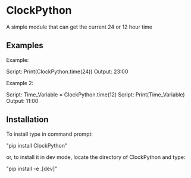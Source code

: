 # ClockPython

A simple module that can get the current 24 or 12 hour time

## Examples

Example:

Script: Print(ClockPython.time(24))
Output: 23:00

Example 2:

Script: Time_Variable = ClockPython.time(12)
Script: Print(Time_Variable)
Output: 11:00

## Installation

To install type in command prompt:

"pip install ClockPython"

or, to install it in dev mode, locate the directory of ClockPython and type:

"pip install -e .[dev]"